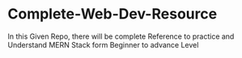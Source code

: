 # Complete-Web-Dev-Resource
In this Given Repo, there will be complete Reference to practice and Understand MERN Stack form Beginner to advance Level
